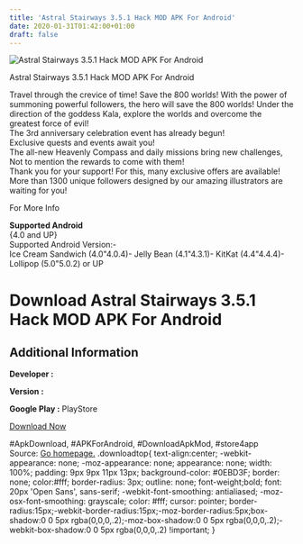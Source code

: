 ```yaml
---
title: 'Astral Stairways 3.5.1 Hack MOD APK For Android'
date: 2020-01-31T01:42:00+01:00
draft: false
---
```


![Astral Stairways 3.5.1 Hack MOD APK For Android](https://i1.wp.com/apkhome.net/wp-content/uploads/2017/06/Astral-Stairways-3.5.1.png "Astral Stairways 3.5.1 Hack MOD APK For Android")

  

Astral Stairways 3.5.1 Hack MOD APK For Android

Travel through the crevice of time! Save the 800 worlds! With the power of summoning powerful followers, the hero will save the 800 worlds! Under the direction of the goddess Kala, explore the worlds and overcome the greatest force of evil!  
The 3rd anniversary celebration event has already begun!  
Exclusive quests and events await you!  
The all-new Heavenly Compass and daily missions bring new challenges,  
Not to mention the rewards to come with them!  
Thank you for your support! For this, many exclusive offers are available!  
More than 1300 unique followers designed by our amazing illustrators are waiting for you!

For More Info

**Supported Android**  
{4.0 and UP}  
Supported Android Version:-  
Ice Cream Sandwich (4.0"4.0.4)- Jelly Bean (4.1"4.3.1)- KitKat (4.4"4.4.4)- Lollipop (5.0"5.0.2) or UP

Download Astral Stairways 3.5.1 Hack MOD APK For Android
========================================================

Additional Information
----------------------

**Developer :**

**Version :**

**Google Play :** PlayStore

  

[Download Now](https://store4app.co/post/astral-stairways-3-5-1-hack-mod-apk-for-android_1573671031)

  
#ApkDownload, #APKForAndroid, #DownloadApkMod, #store4app  
Source: [Go homepage.](https://store4app.co/post/astral-stairways-3-5-1-hack-mod-apk-for-android_1573671031) .downloadtop{ text-align:center; -webkit-appearance: none; -moz-appearance: none; appearance: none; width: 100%; padding: 9px 9px 11px 13px; background-color: #0EBD3F; border: none; color:#fff; border-radius: 3px; outline: none; font-weight;bold; font: 20px 'Open Sans', sans-serif; -webkit-font-smoothing: antialiased; -moz-osx-font-smoothing: grayscale; color: #fff; cursor: pointer; border-radius:15px;-webkit-border-radius:15px;-moz-border-radius:5px;box-shadow:0 0 5px rgba(0,0,0,.2);-moz-box-shadow:0 0 5px rgba(0,0,0,.2);-webkit-box-shadow:0 0 5px rgba(0,0,0,.2) !important; }